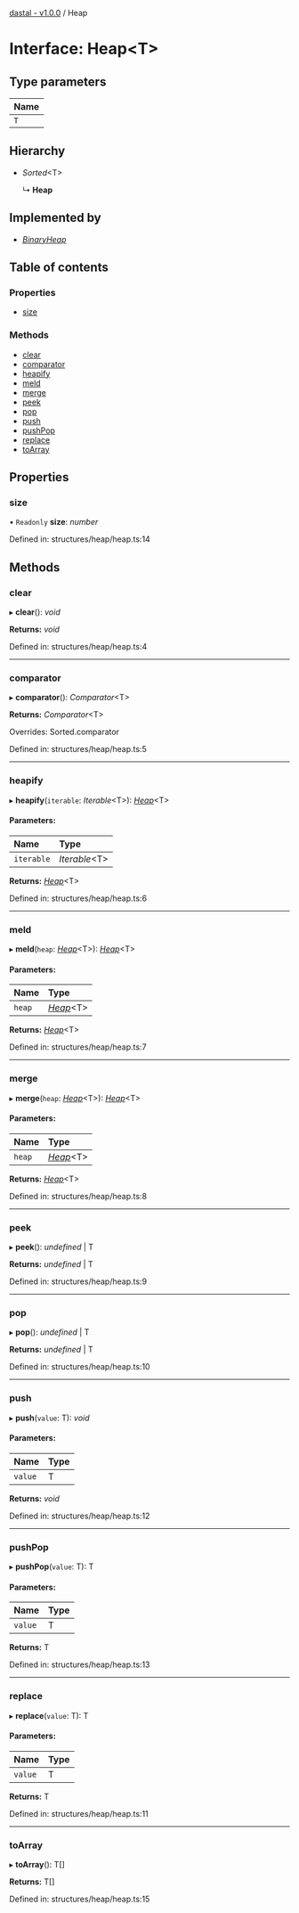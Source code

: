 [dastal - v1.0.0](../README.md) / Heap

# Interface: Heap<T\>

## Type parameters

| Name |
| :------ |
| `T` |

## Hierarchy

* *Sorted*<T\>

  ↳ **Heap**

## Implemented by

* [*BinaryHeap*](../classes/binaryheap.md)

## Table of contents

### Properties

- [size](heap.md#size)

### Methods

- [clear](heap.md#clear)
- [comparator](heap.md#comparator)
- [heapify](heap.md#heapify)
- [meld](heap.md#meld)
- [merge](heap.md#merge)
- [peek](heap.md#peek)
- [pop](heap.md#pop)
- [push](heap.md#push)
- [pushPop](heap.md#pushpop)
- [replace](heap.md#replace)
- [toArray](heap.md#toarray)

## Properties

### size

• `Readonly` **size**: *number*

Defined in: structures/heap/heap.ts:14

## Methods

### clear

▸ **clear**(): *void*

**Returns:** *void*

Defined in: structures/heap/heap.ts:4

___

### comparator

▸ **comparator**(): *Comparator*<T\>

**Returns:** *Comparator*<T\>

Overrides: Sorted.comparator

Defined in: structures/heap/heap.ts:5

___

### heapify

▸ **heapify**(`iterable`: *Iterable*<T\>): [*Heap*](heap.md)<T\>

#### Parameters:

| Name | Type |
| :------ | :------ |
| `iterable` | *Iterable*<T\> |

**Returns:** [*Heap*](heap.md)<T\>

Defined in: structures/heap/heap.ts:6

___

### meld

▸ **meld**(`heap`: [*Heap*](heap.md)<T\>): [*Heap*](heap.md)<T\>

#### Parameters:

| Name | Type |
| :------ | :------ |
| `heap` | [*Heap*](heap.md)<T\> |

**Returns:** [*Heap*](heap.md)<T\>

Defined in: structures/heap/heap.ts:7

___

### merge

▸ **merge**(`heap`: [*Heap*](heap.md)<T\>): [*Heap*](heap.md)<T\>

#### Parameters:

| Name | Type |
| :------ | :------ |
| `heap` | [*Heap*](heap.md)<T\> |

**Returns:** [*Heap*](heap.md)<T\>

Defined in: structures/heap/heap.ts:8

___

### peek

▸ **peek**(): *undefined* \| T

**Returns:** *undefined* \| T

Defined in: structures/heap/heap.ts:9

___

### pop

▸ **pop**(): *undefined* \| T

**Returns:** *undefined* \| T

Defined in: structures/heap/heap.ts:10

___

### push

▸ **push**(`value`: T): *void*

#### Parameters:

| Name | Type |
| :------ | :------ |
| `value` | T |

**Returns:** *void*

Defined in: structures/heap/heap.ts:12

___

### pushPop

▸ **pushPop**(`value`: T): T

#### Parameters:

| Name | Type |
| :------ | :------ |
| `value` | T |

**Returns:** T

Defined in: structures/heap/heap.ts:13

___

### replace

▸ **replace**(`value`: T): T

#### Parameters:

| Name | Type |
| :------ | :------ |
| `value` | T |

**Returns:** T

Defined in: structures/heap/heap.ts:11

___

### toArray

▸ **toArray**(): T[]

**Returns:** T[]

Defined in: structures/heap/heap.ts:15
